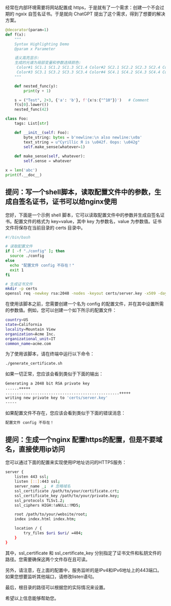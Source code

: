 经常在内部环境需要将网站配置成 https，于是就有了一个需求：创建一个不会过期的 ngxix 自签名证书。于是就向 ChatGPT 提出了这个需求，得到了想要的解决方案。

```python
@decorator(param=1)
def f(x):
    """
    Syntax Highlighting Demo
    @param x Parameter

    语义高亮显示:
    生成的光谱为局部变量和参数选择颜色:
     Color#1 SC1.1 SC1.2 SC1.3 SC1.4 Color#2 SC2.1 SC2.2 SC2.3 SC2.4 Color#3
     Color#3 SC3.1 SC3.2 SC3.3 SC3.4 Color#4 SC4.1 SC4.2 SC4.3 SC4.4 Color#5
    """

    def nested_func(y):
        print(y + 1)

    s = ("Test", 2+3, {'a': 'b'}, f'{x!s:{"^10"}}')   # Comment
    f(s[0].lower())
    nested_func(42)

class Foo:
    tags: List[str]

    def __init__(self: Foo):
        byte_string: bytes = b'newline:\n also newline:\x0a'
        text_string = u"Cyrillic Я is \u042f. Oops: \u042g"
        self.make_sense(whatever=1)
    
    def make_sense(self, whatever):
        self.sense = whatever

x = len('abc')
print(f.__doc__)
```

## 提问：写一个shell脚本，读取配置文件中的参数，生成自签名证书，证书可以给nginx使用

您好，下面是一个示例 shell 脚本，它可以读取配置文件中的参数并生成自签名证书。配置文件的格式为 key=value，其中 key 为参数名，value 为参数值。证书文件将保存在当前目录的 certs 目录中。

```bash
#!/bin/bash

# 读取配置文件
if [ -f "./config" ]; then
  source ./config
else
  echo "配置文件 config 不存在！"
  exit 1
fi

# 生成证书文件
mkdir -p certs
openssl req -newkey rsa:2048 -nodes -keyout certs/server.key -x509 -days 365 -out certs/server.crt -subj "/C=$country/ST=$state/L=$locality/O=$organization/OU=$organizational_unit/CN=$common_name"

```

在使用该脚本之前，您需要创建一个名为 config 的配置文件，并在其中设置所需的参数值。例如，您可以创建一个如下所示的配置文件：

```bash
country=US
state=California
locality=Mountain View
organization=Acme Inc.
organizational_unit=IT
common_name=acme.com

```

为了使用该脚本，请在终端中运行以下命令：

```bash
./generate_certificate.sh

```

如果一切正常，您应该会看到类似于下面的输出：

```bash
Generating a 2048 bit RSA private key
......+++++
..................................................+++++
writing new private key to 'certs/server.key'
-----
```

如果配置文件不存在，您应该会看到类似于下面的错误消息：

```bash
配置文件 config 不存在！
```

## 提问：生成一个nginx 配置https的配置，但是不要域名，直接使用ip访问

您可以通过下面的配置来实现使用IP地址访问的HTTPS服务：

```bash
server {
    listen 443 ssl;
    listen [::]:443 ssl;
    server_name _;  # 忽略域名
    ssl_certificate /path/to/your/certificate.crt;
    ssl_certificate_key /path/to/your/private.key;
    ssl_protocols TLSv1.2;
    ssl_ciphers HIGH:!aNULL:!MD5;

    root /path/to/your/website/root;
    index index.html index.htm;

    location / {
        try_files $uri $uri/ =404;
    }
}

```

其中，ssl_certificate 和 ssl_certificate_key 分别指定了证书文件和私钥文件的路径。您需要确保这两个文件存在且可读。

另外，请注意，在上面的配置中，服务监听的是IPv4和IPv6地址上的443端口。如果您想要监听其他端口，请修改listen语句。

最后，根目录的路径可以根据您的实际情况来设置。

希望以上信息能够帮助您。